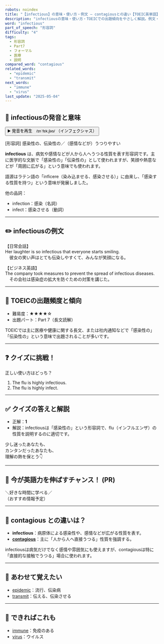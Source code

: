 ```yaml
---
robots: noindex
title: "【infectious】の意味・使い方・例文 ― contagiousとの違い【TOEIC英単語】"
description: "infectiousの意味・使い方・TOEICでの出題傾向をやさしく解説。例文・クイズ付きでcontagiousとの違いもわかりやすく学べます。"
word: "infectious"
part_of_speech: "形容詞"
difficulty: "4"
tags:
  - 形容詞
  - Part7
  - フォーマル
  - 医療
  - 説明
compared_word: "contagious"
related_words:
  - "epidemic"
  - "transmit"
next_words:
  - "immune"
  - "virus"
last_update: "2025-05-04"
---
```


## 🔰 infectiousの発音と意味

<button class="play-audio" onclick="playTTS('infectious')">
  <span class="play-audio-main">
    ▶️ 発音を再生　/ɪnˈfɛk.ʃəs/
  </span>
  <span class="play-audio-sub">
    （インフェクシャス）
  </span>
</button>

[形容詞] 感染性の、伝染性の／（感情などが）うつりやすい

**infectious** は、病気や感情などが人から人へうつる性質を表す形容詞です。主に医学的な文脈で「感染性の」「伝染性の」として使われますが、笑顔や熱意などが「周囲に広がる」という意味でも使われます。

語源はラテン語の「inficere（染み込ませる、感染させる）」に由来し、「感染する性質を持つ」という意味が発展しました。

他の品詞：  
- infection：感染（名詞）
- infect：感染させる（動詞）

---

## ✏️ infectiousの例文

【日常会話】  
Her laughter is so infectious that everyone starts smiling.  
　彼女の笑い声はとても伝染しやすくて、みんなが笑顔になる。

【ビジネス英語】  
The company took measures to prevent the spread of infectious diseases.  
　その会社は感染症の拡大を防ぐための対策を講じた。

---

## 🎯 TOEICの出題頻度と傾向

- 難易度：★★★★☆
- 出題パート：Part 7（長文読解）

TOEICでは主に医療や健康に関する長文、または社内通知などで「感染性の」「伝染性の」という意味で出題されることが多いです。

---

## ❓ クイズに挑戦！

正しい使い方はどっち？

1. The flu is highly infectious.  
2. The flu is highly infect.

---

## ✅ クイズの答えと解説

- 正解：**1**
- 解説：infectiousは「感染性の」という形容詞で、flu（インフルエンザ）の性質を説明するのに適切です。

少し迷ったあなたも、  
カンタンだったあなたも、  
理解の熱を保とう👇️

---

## 🚀 今が英語力を伸ばすチャンス！ (PR)

<div class="info-center">
＼好きな時間に学べる／<br>  
（おすすめ情報予定）
</div>

---

## 🤔  contagious との違いは？

- **infectious**：病原体による感染性や、感情などが広がる性質を表す。
- **[contagious](/contagious)**：主に「人から人へ直接うつる」性質を強調する。

infectiousは病気だけでなく感情や雰囲気にも使えますが、contagiousは特に「直接的な接触でうつる」場合に使われます。

---

## 🧩 あわせて覚えたい

- [epidemic](/epidemic)：流行、伝染病
- [transmit](/transmit)：伝える、伝染させる

---

## 📖 できればこれも

- [immune](/immune)：免疫のある
- [virus](/virus)：ウイルス

<!-- cvid: aid46_bid36 -->

